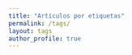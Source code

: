 ```yaml
---
title: "Artículos por etiquetas"
permalink: /tags/
layout: tags
author_profile: true
---
```


<!-- https://github.com/mmistakes/minimal-mistakes/blob/master/docs/_pages/tag-archive.md -->
